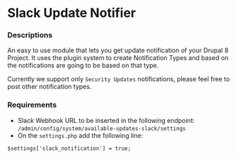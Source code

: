 # Slack Update Notifier

### Descriptions

An easy to use module that lets you get update notification of your Drupal 8 Project. It uses the plugin system to create Notification Types and based on the notifications are going to be based on that type. 

Currently we support only `Security Updates` notifications, please feel free to post other notification types.

### Requirements

- Slack Webhook URL to be inserted in the following endpoint: `/admin/config/system/available-updates-slack/settings`
- On the `settings.php` add the following line:
```
$settings['slack_notification'] = true;
```
